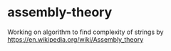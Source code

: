 # assembly-theory
Working on algorithm to find complexity of strings by https://en.wikipedia.org/wiki/Assembly_theory
